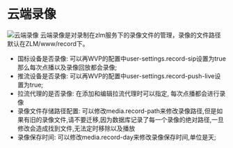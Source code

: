 <!-- 云端录像 -->

# 云端录像

![云端录像](_media/img_26.png)
云端录像是对录制在zlm服务下的录像文件的管理，录像的文件路径默认在ZLM/www/record下。

- 国标设备是否录像: 可以再WVP的配置中user-settings.record-sip设置为true那么每次点播以及录像回放都会录像;
- 推流设备是否录像: 可以再WVP的配置中user-settings.record-push-live设置为true;
- 拉流代理的是否录像: 在添加和编辑拉流代理时可以指定, 每次点播都会进行录像
- 录像文件存储路径配置: 可以修改media.record-path来修改录像路径,但是如果有旧的录像文件,请不要迁移,因为数据库记录了每一个录像的绝对路径,一旦修改会造成找到文件,无法定时移除以及播放
- 录像保存时间: 可以修改media.record-day来修改录像保存时间,单位是天;

